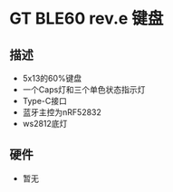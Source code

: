 # GT BLE60 rev.e 键盘

## 描述

- 5x13的60%键盘
- 一个Caps灯和三个单色状态指示灯
- Type-C接口
- 蓝牙主控为nRF52832
- ws2812底灯

## 硬件

- 暂无

